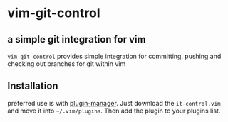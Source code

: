 # vim-git-control
## a simple git integration for vim
`vim-git-control` provides simple integration for committing, pushing and checking out branches for git within vim
## Installation
preferred use is with [plugin-manager](https://gitlab.sokoll.com/moritz/plugin-manager). Just download the `it-control.vim` and move it into
`~/.vim/plugins`. Then add the plugin to your plugins list.
